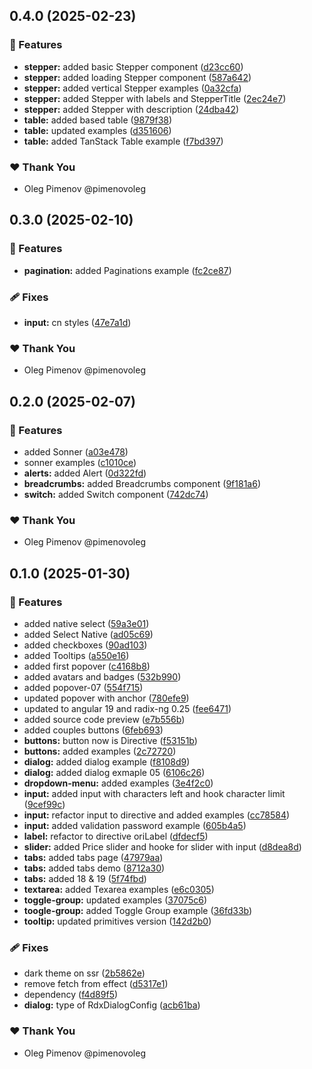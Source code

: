 ## 0.4.0 (2025-02-23)

### 🚀 Features

- **stepper:** added basic Stepper component ([d23cc60](https://github.com/radix-ng/origin-ui/commit/d23cc60))
- **stepper:** added loading Stepper component ([587a642](https://github.com/radix-ng/origin-ui/commit/587a642))
- **stepper:** added vertical Stepper examples ([0a32cfa](https://github.com/radix-ng/origin-ui/commit/0a32cfa))
- **stepper:** added Stepper with labels and StepperTitle ([2ec24e7](https://github.com/radix-ng/origin-ui/commit/2ec24e7))
- **stepper:** added Stepper with description ([24dba42](https://github.com/radix-ng/origin-ui/commit/24dba42))
- **table:** added based table ([9879f38](https://github.com/radix-ng/origin-ui/commit/9879f38))
- **table:** updated examples ([d351606](https://github.com/radix-ng/origin-ui/commit/d351606))
- **table:** added TanStack Table example ([f7bd397](https://github.com/radix-ng/origin-ui/commit/f7bd397))

### ❤️ Thank You

- Oleg Pimenov @pimenovoleg

## 0.3.0 (2025-02-10)

### 🚀 Features

- **pagination:** added Paginations example ([fc2ce87](https://github.com/radix-ng/origin-ui/commit/fc2ce87))

### 🩹 Fixes

- **input:** cn styles ([47e7a1d](https://github.com/radix-ng/origin-ui/commit/47e7a1d))

### ❤️ Thank You

- Oleg Pimenov @pimenovoleg

## 0.2.0 (2025-02-07)

### 🚀 Features

- added Sonner ([a03e478](https://github.com/radix-ng/origin-ui/commit/a03e478))
- sonner examples ([c1010ce](https://github.com/radix-ng/origin-ui/commit/c1010ce))
- **alerts:** added Alert ([0d322fd](https://github.com/radix-ng/origin-ui/commit/0d322fd))
- **breadcrumbs:** added Breadcrumbs component ([9f181a6](https://github.com/radix-ng/origin-ui/commit/9f181a6))
- **switch:** added Switch component ([742dc74](https://github.com/radix-ng/origin-ui/commit/742dc74))

### ❤️ Thank You

- Oleg Pimenov @pimenovoleg

## 0.1.0 (2025-01-30)

### 🚀 Features

- added native select ([59a3e01](https://github.com/radix-ng/origin-ui/commit/59a3e01))
- added Select Native ([ad05c69](https://github.com/radix-ng/origin-ui/commit/ad05c69))
- added checkboxes ([90ad103](https://github.com/radix-ng/origin-ui/commit/90ad103))
- added Tooltips ([a550e16](https://github.com/radix-ng/origin-ui/commit/a550e16))
- added first popover ([c4168b8](https://github.com/radix-ng/origin-ui/commit/c4168b8))
- added avatars and badges ([532b990](https://github.com/radix-ng/origin-ui/commit/532b990))
- added popover-07 ([554f715](https://github.com/radix-ng/origin-ui/commit/554f715))
- updated popover with anchor ([780efe9](https://github.com/radix-ng/origin-ui/commit/780efe9))
- updated to angular 19 and radix-ng 0.25 ([fee6471](https://github.com/radix-ng/origin-ui/commit/fee6471))
- added source code preview ([e7b556b](https://github.com/radix-ng/origin-ui/commit/e7b556b))
- added couples buttons ([6feb693](https://github.com/radix-ng/origin-ui/commit/6feb693))
- **buttons:** button now is Directive ([f53151b](https://github.com/radix-ng/origin-ui/commit/f53151b))
- **buttons:** added examples ([2c72720](https://github.com/radix-ng/origin-ui/commit/2c72720))
- **dialog:** added dialog example ([f8108d9](https://github.com/radix-ng/origin-ui/commit/f8108d9))
- **dialog:** added dialog exmaple 05 ([6106c26](https://github.com/radix-ng/origin-ui/commit/6106c26))
- **dropdown-menu:** added examples ([3e4f2c0](https://github.com/radix-ng/origin-ui/commit/3e4f2c0))
- **input:** added input with characters left and hook character limit ([9cef99c](https://github.com/radix-ng/origin-ui/commit/9cef99c))
- **input:** refactor input to directive and added examples ([cc78584](https://github.com/radix-ng/origin-ui/commit/cc78584))
- **input:** added validation password example ([605b4a5](https://github.com/radix-ng/origin-ui/commit/605b4a5))
- **label:** refactor to directive oriLabel ([dfdecf5](https://github.com/radix-ng/origin-ui/commit/dfdecf5))
- **slider:** added Price slider and hooke for slider with input ([d8dea8d](https://github.com/radix-ng/origin-ui/commit/d8dea8d))
- **tabs:** added tabs page ([47979aa](https://github.com/radix-ng/origin-ui/commit/47979aa))
- **tabs:** added tabs demo ([8712a30](https://github.com/radix-ng/origin-ui/commit/8712a30))
- **tabs:** added 18 & 19 ([5f74fbd](https://github.com/radix-ng/origin-ui/commit/5f74fbd))
- **textarea:** added Texarea examples ([e6c0305](https://github.com/radix-ng/origin-ui/commit/e6c0305))
- **toggle-group:** updated examples ([37075c6](https://github.com/radix-ng/origin-ui/commit/37075c6))
- **toogle-group:** added Toggle Group example ([36fd33b](https://github.com/radix-ng/origin-ui/commit/36fd33b))
- **tooltip:** updated primitives version ([142d2b0](https://github.com/radix-ng/origin-ui/commit/142d2b0))

### 🩹 Fixes

- dark theme on ssr ([2b5862e](https://github.com/radix-ng/origin-ui/commit/2b5862e))
- remove fetch from effect ([d5317e1](https://github.com/radix-ng/origin-ui/commit/d5317e1))
- dependency ([f4d89f5](https://github.com/radix-ng/origin-ui/commit/f4d89f5))
- **dialog:** type of RdxDialogConfig ([acb61ba](https://github.com/radix-ng/origin-ui/commit/acb61ba))

### ❤️ Thank You

- Oleg Pimenov @pimenovoleg